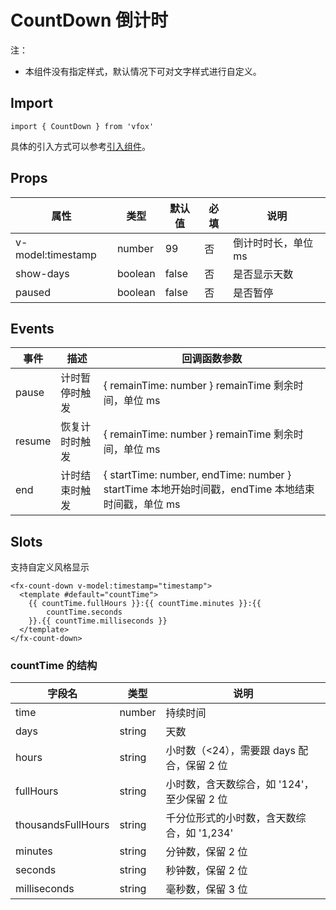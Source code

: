 # CountDown 倒计时

注：

- 本组件没有指定样式，默认情况下可对文字样式进行自定义。

## Import

```
import { CountDown } from 'vfox'
```

具体的引入方式可以参考[引入组件](../guide/import.md)。

## Props

| 属性              | 类型    | 默认值 | 必填 | 说明                |
| ----------------- | ------- | ------ | ---- | ------------------- |
| v-model:timestamp | number  | 99     | 否   | 倒计时时长，单位 ms |
| show-days         | boolean | false  | 否   | 是否显示天数        |
| paused            | boolean | false  | 否   | 是否暂停            |

## Events

| 事件   | 描述           | 回调函数参数                                                                                     |
| ------ | -------------- | ------------------------------------------------------------------------------------------------ |
| pause  | 计时暂停时触发 | { remainTime: number } remainTime 剩余时间，单位 ms                                              |
| resume | 恢复计时时触发 | { remainTime: number } remainTime 剩余时间，单位 ms                                              |
| end    | 计时结束时触发 | { startTime: number, endTime: number } startTime 本地开始时间戳，endTime 本地结束时间戳，单位 ms |

## Slots

支持自定义风格显示

```
<fx-count-down v-model:timestamp="timestamp">
  <template #default="countTime">
    {{ countTime.fullHours }}:{{ countTime.minutes }}:{{
        countTime.seconds
    }}.{{ countTime.milliseconds }}
  </template>
</fx-count-down>
```

### countTime 的结构

| 字段名             | 类型   | 说明                                        |
| ------------------ | ------ | ------------------------------------------- |
| time               | number | 持续时间                                    |
| days               | string | 天数                                        |
| hours              | string | 小时数（<24），需要跟 days 配合，保留 2 位  |
| fullHours          | string | 小时数，含天数综合，如 '124'，至少保留 2 位 |
| thousandsFullHours | string | 千分位形式的小时数，含天数综合，如 '1,234'  |
| minutes            | string | 分钟数，保留 2 位                           |
| seconds            | string | 秒钟数，保留 2 位                           |
| milliseconds       | string | 毫秒数，保留 3 位                           |
